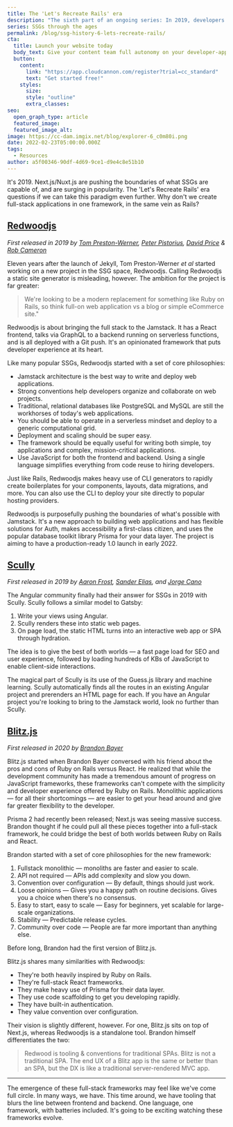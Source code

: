 ```yaml
---
title: The 'Let's Recreate Rails' era
description: "The sixth part of an ongoing series: In 2019, developers of static site generators ask the inevitable question —\_why don't we create full-stack applications in one framework?"
series: SSGs through the ages
permalink: /blog/ssg-history-6-lets-recreate-rails/
cta:
  title: Launch your website today
  body_text: Give your content team full autonomy on your developer-approved tech stack with CloudCannon.
  button:
    content: 
      link: "https://app.cloudcannon.com/register?trial=cc_standard"
      text: "Get started free!"
    styles:
      size:
      style: "outline"
      extra_classes:
seo:
  open_graph_type: article
  featured_image:
  featured_image_alt:
image: https://cc-dam.imgix.net/blog/explorer-6_c0m80i.png
date: 2022-02-23T05:00:00.000Z
tags:
  - Resources
author: a5f00346-90df-4d69-9ce1-d9e4c8e51b10
---
```

It's 2019. Next.js/Nuxt.js are pushing the boundaries of what SSGs are capable of, and are surging in popularity. The 'Let's Recreate Rails' era questions if we can take this paradigm even further. Why don't we create full-stack applications in one framework, in the same vein as Rails?

## [Redwoodjs](https://redwoodjs.com/)

*First released in 2019 by [Tom Preston-Werner](https://github.com/mojombo), [Peter Pistorius](https://github.com/peterp), [David Price](https://github.com/thedavidprice) & [Rob Cameron](https://github.com/cannikin)*

Eleven years after the launch of Jekyll, Tom Preston-Werner *et al* started working on a new project in the SSG space, Redwoodjs. Calling Redwoodjs a static site generator is misleading, however. The ambition for the project is far greater:

> We're looking to be a modern replacement for something like Ruby on Rails, so think full-on web application vs a blog or simple eCommerce site."

Redwoodjs is about bringing the full stack to the Jamstack. It has a React frontend, talks via GraphQL to a backend running on serverless functions, and is all deployed with a Git push. It's an opinionated framework that puts developer experience at its heart.

Like many popular SSGs, Redwoodjs started with a set of core philosophies:

* Jamstack architecture is the best way to write and deploy web applications.
* Strong conventions help developers organize and collaborate on web projects.
* Traditional, relational databases like PostgreSQL and MySQL are still the workhorses of today's web applications.
* You should be able to operate in a serverless mindset and deploy to a generic computational grid.
* Deployment and scaling should be super easy.
* The framework should be equally useful for writing both simple, toy applications and complex, mission-critical applications.
* Use JavaScript for both the frontend and backend. Using a single language simplifies everything from code reuse to hiring developers.

Just like Rails, Redwoodjs makes heavy use of CLI generators to rapidly create boilerplates for your components, layouts, data migrations, and more. You can also use the CLI to deploy your site directly to popular hosting providers.

Redwoodjs is purposefully pushing the boundaries of what's possible with Jamstack. It's a new approach to building web applications and has flexible solutions for Auth, makes accessibility a first-class citizen, and uses the popular database toolkit library Prisma for your data layer. The project is aiming to have a production-ready 1.0 launch in early 2022.

## [Scully](https://scully.io/)

*First released in 2019 by [Aaron Frost](https://github.com/aaronfrost), [Sander Elias](https://github.com/SanderElias), and [Jorge Cano](https://github.com/jorgeucano)*

The Angular community finally had their answer for SSGs in 2019 with Scully. Scully follows a similar model to Gatsby:

1. Write your views using Angular.
2. Scully renders these into static web pages.
3. On page load, the static HTML turns into an interactive web app or SPA through hydration.

The idea is to give the best of both worlds — a fast page load for SEO and user experience, followed by loading hundreds of KBs of JavaScript to enable client-side interactions.

The magical part of Scully is its use of the Guess.js library and machine learning. Scully automatically finds all the routes in an existing Angular project and prerenders an HTML page for each. If you have an Angular project you're looking to bring to the Jamstack world, look no further than Scully.

## [Blitz.js](https://blitzjs.com/)

*First released in 2020 by [Brandon Bayer](https://github.com/flybayer)*

Blitz.js started when Brandon Bayer conversed with his friend about the pros and cons of Ruby on Rails versus React. He realized that while the development community has made a tremendous amount of progress on JavaScript frameworks, these frameworks can't compete with the simplicity and developer experience offered by Ruby on Rails. Monolithic applications — for all their shortcomings — are easier to get your head around and give far greater flexibility to the developer.

Prisma 2 had recently been released; Next.js was seeing massive success. Brandon thought if he could pull all these pieces together into a full-stack framework, he could bridge the best of both worlds between Ruby on Rails and React.

Brandon started with a set of core philosophies for the new framework:

1. Fullstack monolithic — monoliths are faster and easier to scale.
2. API not required — APIs add complexity and slow you down.
3. Convention over configuration — By default, things should just work.
4. Loose opinions — Gives you a happy path on routine decisions. Gives you a choice when there's no consensus.
5. Easy to start, easy to scale — Easy for beginners, yet scalable for large-scale organizations.
6. Stability — Predictable release cycles.
7. Community over code — People are far more important than anything else.

Before long, Brandon had the first version of Blitz.js.

Blitz.js shares many similarities with Redwoodjs:

* They're both heavily inspired by Ruby on Rails.
* They're full-stack React frameworks.
* They make heavy use of Prisma for their data layer.
* They use code scaffolding to get you developing rapidly.
* They have built-in authentication.
* They value convention over configuration.

Their vision is slightly different, however. For one, Blitz.js sits on top of Next.js, whereas Redwoodjs is a standalone tool. Brandon himself differentiates the two:

> Redwood is tooling & conventions for traditional SPAs. Blitz is not a traditional SPA. The end UX of a Blitz app is the same or better than an SPA, but the DX is like a traditional server-rendered MVC app.

---

The emergence of these full-stack frameworks may feel like we've come full circle. In many ways, we have. This time around, we have tooling that blurs the line between frontend and backend. One language, one framework, with batteries included. It's going to be exciting watching these frameworks evolve.
